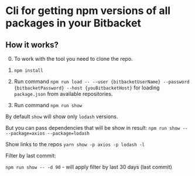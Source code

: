 Cli for getting npm versions of all packages in your Bitbacket 
=================

How it works?
-------------------------------------

0. To work with the tool you need to clone the repo.

1. `npm install`

2. Run command `npm run load -- --user {bitbacketUserName} --password {bitbacketPassword} --host {youBitbacketHost}` for loading `package.json` from available repositories.

3. Run command `npm run show`

By default `show` will show only `lodash` versions.

But you can pass dependencies that will be show in result:
`npm run show -- --package=axios --package=lodash`

Show links to the repos
`yarn show -p axios -p lodash -l`

Filter by last commit:

`npm run show -- -d 90` - will apply filter by last 30 days (last commit)
